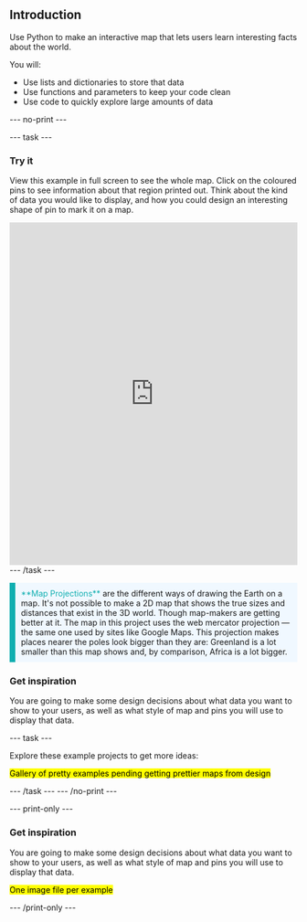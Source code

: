 ## Introduction

Use Python to make an interactive map that lets users learn interesting facts about the world.

You will:
+ Use lists and dictionaries to store that data
+ Use functions and parameters to keep your code clean
+ Use code to quickly explore large amounts of data

--- no-print ---

--- task ---  
### Try it 

View this example in full screen to see the whole map. Click on the coloured pins to see information about that region printed out. Think about the kind of data you would like to display, and how you could design an interesting shape of pin to mark it on a map.

<iframe src="https://trinket.io/embed/python/b70e25c42a?outputOnly=true&runOption=run" width="100%" height="600" frameborder="0" marginwidth="0" marginheight="0" allowfullscreen></iframe>
--- /task ---

<p style="border-left: solid; border-width:10px; border-color: #0faeb0; background-color: aliceblue; padding: 10px;">
<span style="color: #0faeb0">**Map Projections**</span> are the different ways of drawing the Earth on a map. It's not possible to make a 2D map that shows the true sizes and distances that exist in the 3D world. Though map-makers are getting better at it. The map in this project uses the web mercator projection — the same one used by sites like Google Maps. This projection makes places nearer the poles look bigger than they are: Greenland is a lot smaller than this map shows and, by comparison, Africa is a lot bigger.
</p>

### Get inspiration 

You are going to make some design decisions about what data you want to show to your users, as well as what style of map and pins you will use to display that data.

--- task ---

Explore these example projects to get more ideas:

<mark>Gallery of pretty examples pending getting prettier maps from design</mark>

--- /task ---
--- /no-print ---

--- print-only ---

### Get inspiration 

You are going to make some design decisions about what data you want to show to your users, as well as what style of map and pins you will use to display that data.

<mark>One image file per example</mark>

--- /print-only ---

